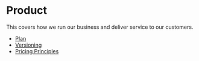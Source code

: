 # Product

This covers how we run our business and deliver service to our customers.

- [Plan](../product/plan.md)
- [Versioning](../product/versioning.md)
- [Pricing Principles](../product/pricing.md)
